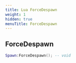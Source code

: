 ```yaml
---
title: Lua ForceDespawn
weight: 1
hidden: true
menuTitle: ForceDespawn
---
```

## ForceDespawn
```lua
Spawn:ForceDespawn(); -- void
```